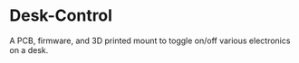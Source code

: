 # Desk-Control
A PCB, firmware, and 3D printed mount to toggle on/off various electronics on a desk.
